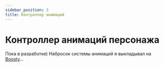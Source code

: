 ```yaml
---
sidebar_position: 3
title: Контроллер анимаций
---
```


# Контроллер анимаций персонажа

Пока в разработке)
Набросок системы анимаций я выкладывал на [Boosty](https://boosty.to/hollowhorizon)...
